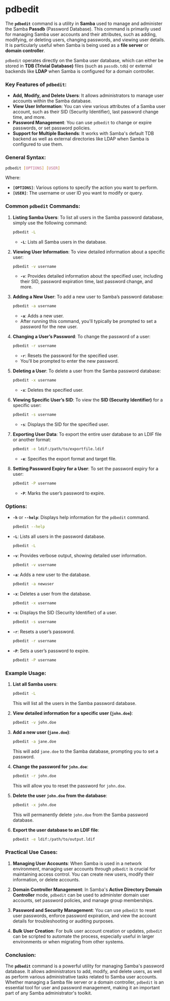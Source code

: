 # pdbedit

The **`pdbedit`** command is a utility in **Samba** used to manage and administer the Samba **Passdb** (Password Database). This command is primarily used for managing Samba user accounts and their attributes, such as adding, modifying, or deleting users, changing passwords, and viewing user details. It is particularly useful when Samba is being used as a **file server** or **domain controller**.

`pdbedit` operates directly on the Samba user database, which can either be stored in **TDB (Trivial Database)** files (such as `passdb.tdb`) or external backends like **LDAP** when Samba is configured for a domain controller.

### Key Features of `pdbedit`:
- **Add, Modify, and Delete Users**: It allows administrators to manage user accounts within the Samba database.
- **View User Information**: You can view various attributes of a Samba user account, such as their SID (Security Identifier), last password change time, and more.
- **Password Management**: You can use `pdbedit` to change or expire passwords, or set password policies.
- **Support for Multiple Backends**: It works with Samba's default TDB backend as well as external directories like LDAP when Samba is configured to use them.

### General Syntax:
```bash
pdbedit [OPTIONS] [USER]
```
Where:
- **`[OPTIONS]`**: Various options to specify the action you want to perform.
- **`[USER]`**: The username or user ID you want to modify or query.

### Common `pdbedit` Commands:

1. **Listing Samba Users**:
   To list all users in the Samba password database, simply use the following command:
   ```bash
   pdbedit -L
   ```
   - **`-L`**: Lists all Samba users in the database.
   
2. **Viewing User Information**:
   To view detailed information about a specific user:
   ```bash
   pdbedit -v username
   ```
   - **`-v`**: Provides detailed information about the specified user, including their SID, password expiration time, last password change, and more.

3. **Adding a New User**:
   To add a new user to Samba’s password database:
   ```bash
   pdbedit -a username
   ```
   - **`-a`**: Adds a new user.
   - After running this command, you'll typically be prompted to set a password for the new user.

4. **Changing a User’s Password**:
   To change the password of a user:
   ```bash
   pdbedit -r username
   ```
   - **`-r`**: Resets the password for the specified user.
   - You'll be prompted to enter the new password.

5. **Deleting a User**:
   To delete a user from the Samba password database:
   ```bash
   pdbedit -x username
   ```
   - **`-x`**: Deletes the specified user.

6. **Viewing Specific User’s SID**:
   To view the **SID (Security Identifier)** for a specific user:
   ```bash
   pdbedit -s username
   ```
   - **`-s`**: Displays the SID for the specified user.

7. **Exporting User Data**:
   To export the entire user database to an LDIF file or another format:
   ```bash
   pdbedit -e ldif:/path/to/exportfile.ldif
   ```
   - **`-e`**: Specifies the export format and target file.

8. **Setting Password Expiry for a User**:
   To set the password expiry for a user:
   ```bash
   pdbedit -P username
   ```
   - **`-P`**: Marks the user’s password to expire.

### Options:

- **`-h`** or **`--help`**: Displays help information for the `pdbedit` command.
   ```bash
   pdbedit --help
   ```

- **`-L`**: Lists all users in the password database.
   ```bash
   pdbedit -L
   ```

- **`-v`**: Provides verbose output, showing detailed user information.
   ```bash
   pdbedit -v username
   ```

- **`-a`**: Adds a new user to the database.
   ```bash
   pdbedit -a newuser
   ```

- **`-x`**: Deletes a user from the database.
   ```bash
   pdbedit -x username
   ```

- **`-s`**: Displays the SID (Security Identifier) of a user.
   ```bash
   pdbedit -s username
   ```

- **`-r`**: Resets a user’s password.
   ```bash
   pdbedit -r username
   ```

- **`-P`**: Sets a user’s password to expire.
   ```bash
   pdbedit -P username
   ```

### Example Usage:

1. **List all Samba users**:
   ```bash
   pdbedit -L
   ```
   This will list all the users in the Samba password database.

2. **View detailed information for a specific user (`john.doe`)**:
   ```bash
   pdbedit -v john.doe
   ```

3. **Add a new user (`jane.doe`)**:
   ```bash
   pdbedit -a jane.doe
   ```
   This will add `jane.doe` to the Samba database, prompting you to set a password.

4. **Change the password for `john.doe`**:
   ```bash
   pdbedit -r john.doe
   ```
   This will allow you to reset the password for `john.doe`.

5. **Delete the user `john.doe` from the database**:
   ```bash
   pdbedit -x john.doe
   ```
   This will permanently delete `john.doe` from the Samba password database.

6. **Export the user database to an LDIF file**:
   ```bash
   pdbedit -e ldif:/path/to/output.ldif
   ```

### Practical Use Cases:

1. **Managing User Accounts**: 
   When Samba is used in a network environment, managing user accounts through `pdbedit` is crucial for maintaining access control. You can create new users, modify their information, or delete accounts.

2. **Domain Controller Management**: 
   In Samba's **Active Directory Domain Controller** mode, `pdbedit` can be used to administer domain user accounts, set password policies, and manage group memberships.

3. **Password and Security Management**: 
   You can use `pdbedit` to reset user passwords, enforce password expiration, and view the account details for troubleshooting or auditing purposes.

4. **Bulk User Creation**: 
   For bulk user account creation or updates, `pdbedit` can be scripted to automate the process, especially useful in larger environments or when migrating from other systems.

### Conclusion:

The **`pdbedit`** command is a powerful utility for managing Samba's password database. It allows administrators to add, modify, and delete users, as well as perform various administrative tasks related to Samba user accounts. Whether managing a Samba file server or a domain controller, `pdbedit` is an essential tool for user and password management, making it an important part of any Samba administrator's toolkit.
